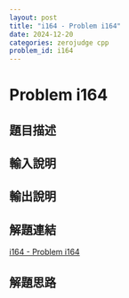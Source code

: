 ```yaml
---
layout: post
title: "i164 - Problem i164"
date: 2024-12-20
categories: zerojudge cpp
problem_id: i164
---
```


# Problem i164

## 題目描述



## 輸入說明



## 輸出說明



## 解題連結

[i164 - Problem i164](https://zerojudge.tw/ShowProblem?problemid=i164)

## 解題思路

